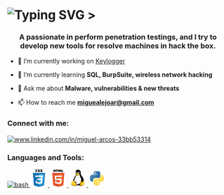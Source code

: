 <h1 aling="center
  <a href="https://git.io/typing-svg"><img src="https://readme-typing-svg.herokuapp.com?font=Fira+Code&size=25&pause=1000&color=F7F7F7&center=true&vCenter=true&multiline=true&width=435&lines=Hi!+I'm+Miguel+Arcos" alt="Typing SVG" />
  </a>> 
</h1>
<h3 align="center">
  A passionate in perform penetration testings, and I try to develop new tools for resolve machines in hack the box.
</h3>

- 🔭 I’m currently working on [Keylogger](https://github.com/MigueAAM/KeyLogger)

- 🌱 I’m currently learning **SQL, BurpSuite, wireless network hacking**

- 💬 Ask me about **Malware, vulnerabilities & new threats**

- 📫 How to reach me **miguealejoar@gmail.com**

<h3 align="left">Connect with me:</h3>
<p align="left">
<a href="https://linkedin.com/in/www.linkedin.com/in/miguel-arcos-33bb53314" target="blank"><img align="center" src="https://raw.githubusercontent.com/rahuldkjain/github-profile-readme-generator/master/src/images/icons/Social/linked-in-alt.svg" alt="www.linkedin.com/in/miguel-arcos-33bb53314" height="30" width="40" /></a>
</p>

<h3 align="left">Languages and Tools:</h3>
<p align="left"> <a href="https://www.gnu.org/software/bash/" target="_blank" rel="noreferrer"> <img src="https://www.vectorlogo.zone/logos/gnu_bash/gnu_bash-icon.svg" alt="bash" width="40" height="40"/> </a> <a href="https://www.w3schools.com/css/" target="_blank" rel="noreferrer"> <img src="https://raw.githubusercontent.com/devicons/devicon/master/icons/css3/css3-original-wordmark.svg" alt="css3" width="40" height="40"/> </a> <a href="https://www.w3.org/html/" target="_blank" rel="noreferrer"> <img src="https://raw.githubusercontent.com/devicons/devicon/master/icons/html5/html5-original-wordmark.svg" alt="html5" width="40" height="40"/> </a> <a href="https://www.linux.org/" target="_blank" rel="noreferrer"> <img src="https://raw.githubusercontent.com/devicons/devicon/master/icons/linux/linux-original.svg" alt="linux" width="40" height="40"/> </a> <a href="https://www.python.org" target="_blank" rel="noreferrer"> <img src="https://raw.githubusercontent.com/devicons/devicon/master/icons/python/python-original.svg" alt="python" width="40" height="40"/> </a> </p>
